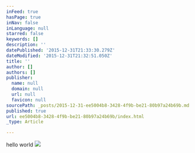 ```yaml
---
inFeed: true
hasPage: true
inNav: false
inLanguage: null
starred: false
keywords: []
description: ''
datePublished: '2015-12-31T21:33:30.279Z'
dateModified: '2015-12-31T21:32:51.050Z'
title: ''
author: []
authors: []
publisher:
  name: null
  domain: null
  url: null
  favicon: null
sourcePath: _posts/2015-12-31-ee5004b8-3428-4f9b-be21-80b97a24b69b.md
published: true
url: ee5004b8-3428-4f9b-be21-80b97a24b69b/index.html
_type: Article

---
```

hello world
![](https://the-grid-user-content.s3-us-west-2.amazonaws.com/47e26daf-1caa-43bd-ae7a-238c55e51091.jpg)